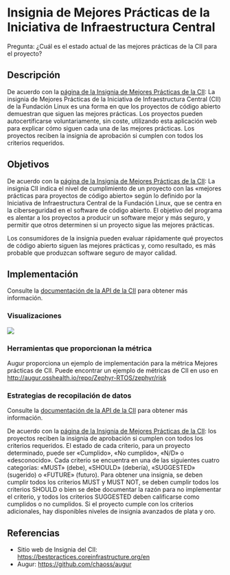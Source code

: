 # Insignia de Mejores Prácticas de la Iniciativa de Infraestructura Central

Pregunta: ¿Cuál es el estado actual de las mejores prácticas de la CII para el proyecto?

## Descripción

De acuerdo con la [página de la Insignia de Mejores Prácticas de la CII](https://bestpractices.coreinfrastructure.org/en): La insignia de Mejores Prácticas de la Iniciativa de Infraestructura Central (CII) de la Fundación Linux es una forma en que los proyectos de código abierto demuestran que siguen las mejores prácticas. Los proyectos pueden autocertificarse voluntariamente, sin coste, utilizando esta aplicación web para explicar cómo siguen cada una de las mejores prácticas. Los proyectos reciben la insignia de aprobación si cumplen con todos los criterios requeridos.

## Objetivos

De acuerdo con la [página de la Insignia de Mejores Prácticas de la CII](https://bestpractices.coreinfrastructure.org/en): La insignia CII indica el nivel de cumplimiento de un proyecto con las «mejores prácticas para proyectos de código abierto» según lo definido por la Iniciativa de Infraestructura Central de la Fundación Linux, que se centra en la ciberseguridad en el software de código abierto. El objetivo del programa es alentar a los proyectos a producir un software mejor y más seguro, y permitir que otros determinen si un proyecto sigue las mejores prácticas.

Los consumidores de la insignia pueden evaluar rápidamente qué proyectos de código abierto siguen las mejores prácticas y, como resultado, es más probable que produzcan software seguro de mayor calidad.

## Implementación

Consulte la [documentación de la API de la CII](https://github.com/coreinfrastructure/best-practices-badge/blob/master/doc/api.md) para obtener más información.

### Visualizaciones

![](https://i.imgur.com/mSformz.png)

### Herramientas que proporcionan la métrica

Augur proporciona un ejemplo de implementación para la métrica Mejores prácticas de CII. Puede encontrar un ejemplo de métricas de CII en uso en http://augur.osshealth.io/repo/Zephyr-RTOS/zephyr/risk

### Estrategias de recopilación de datos

Consulte la [documentación de la API de la CII](https://github.com/coreinfrastructure/best-practices-badge/blob/master/doc/api.md) para obtener más información.

De acuerdo con la [página de la Insignia de Mejores Prácticas de la CII](https://bestpractices.coreinfrastructure.org/en): los proyectos reciben la insignia de aprobación si cumplen con todos los criterios requeridos. El estado de cada criterio, para un proyecto determinado, puede ser «Cumplido», «No cumplido», «N/D» o «desconocido». Cada criterio se encuentra en una de las siguientes cuatro categorías: «MUST» (debe), «SHOULD» (debería), «SUGGESTED» (sugerido) o «FUTURE» (futuro). Para obtener una insignia, se deben cumplir todos los criterios MUST y MUST NOT, se deben cumplir todos los criterios SHOULD o bien se debe documentar la razón para no implementar el criterio, y todos los criterios SUGGESTED deben calificarse como cumplidos o no cumplidos. Si el proyecto cumple con los criterios adicionales, hay disponibles niveles de insignia avanzados de plata y oro.

## Referencias

- Sitio web de Insignia del CII: https://bestpractices.coreinfrastructure.org/en
- Augur: https://github.com/chaoss/augur



